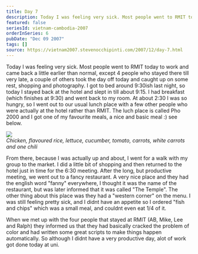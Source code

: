 ```yaml
---
title: Day 7
description: Today I was feeling very sick. Most people went to RMIT today to work and came back a little earlier than normal, except 4 people who stayed...
featured: false
seriesId: vietnam-cambodia-2007
orderInSeries: 6
pubDate: "Dec 09 2007"
tags: []
source: https://vietnam2007.stevenocchipinti.com/2007/12/day-7.html
---
```


Today I was feeling very sick. Most people went to RMIT today to work and came back a little earlier than normal, except 4 people who stayed there till very late, a couple of others took the day off today and caught up on some rest, shopping and photography. I got to bed around 9:30ish last night, so today I stayed back at the hotel and slept in till about 9:15. I had breakfast (which finishes at 9:30) and went back to my room. At about 2:30 I was so hungry, so I went out to our usual lunch place with a few other people who were actually at the hotel rather than RMIT. The luch place is called Pho 2000 and I got one of my favourite meals, a nice and basic meal :) see below.

[![](https://3.bp.blogspot.com/_l2YQkMP1pOU/R1vOm81CfqI/AAAAAAAAAE4/nW51HmfMcAY/s320/DSCF7514.JPG)](https://3.bp.blogspot.com/_l2YQkMP1pOU/R1vOm81CfqI/AAAAAAAAAE4/nW51HmfMcAY/s1600-h/DSCF7514.JPG)  
_Chicken, flavoured rice, lettuce, cucumber, tomato, carrots, white carrots and one chili_

From there, because I was actually up and about, I went for a walk with my group to the market. I did a little bit of shopping and then returned to the hotel just in time for the 6:30 meeting. After the long, but productive meeting, we went out to a fancy restaurant. A very nice place and they had the english word "fanny" everywhere, I thought it was the name of the restaurant, but was later informed that it was called "The Temple". The other thing about this place was they had a "western corner" on the menu. I was still feeling pretty sick, and I didnt have an appetite so I ordered "fish and chips" which was a small meal, and couldnt even eat 1/4 of it.

When we met up with the four people that stayed at RMIT (AB, Mike, Lee and Ralph) they informed us that they had basically cracked the problem of color and had written some great scripts to make things happen automatically. So although I didnt have a very productive day, alot of work got done today at uni.
